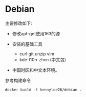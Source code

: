 # Debian

主要修改如下:

* 修改apt-get使用163的源
* 安装的基础工具

	* curl git unzip vim 
	* kde-l10n-zhcn (中文包)

* 中国时区和中文本环境。

参考构建命令

```
docker build -t kennylee26/debian .
```

